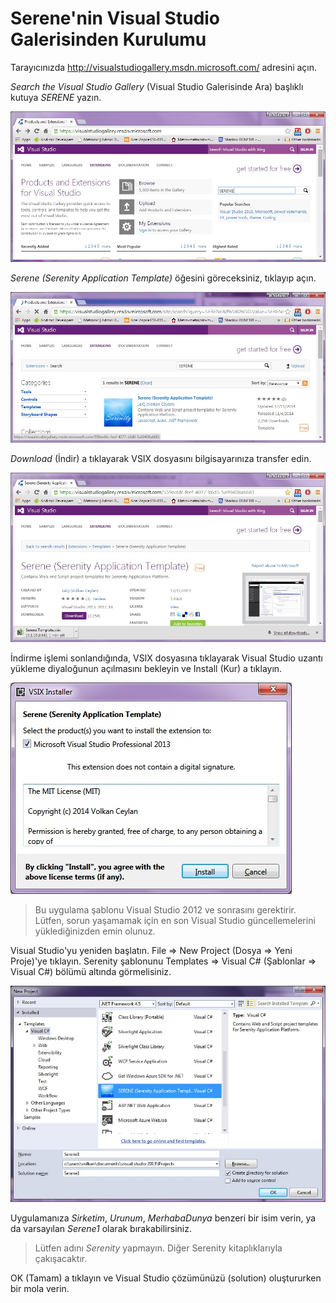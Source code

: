 # Serene'nin Visual Studio Galerisinden Kurulumu

Tarayıcınızda http://visualstudiogallery.msdn.microsoft.com/ adresini açın.

*Search the Visual Studio Gallery* (Visual Studio Galerisinde Ara) başlıklı kutuya *SERENE* yazın.

![Visual Studio Gallery](img/visual_studio_gallery.jpg)


*Serene (Serenity Application Template)* öğesini göreceksiniz, tıklayıp açın.

![Visual Studio Arama Sonucu](img/visual_studio_gallery_search_result.jpg)


*Download* (İndir) a tıklayarak VSIX dosyasını bilgisayarınıza transfer edin.

![Visual Studio Galerisi İndirme](img/visual_studio_gallery_download.jpg)


İndirme işlemi sonlandığında, VSIX dosyasına tıklayarak Visual Studio uzantı yükleme diyaloğunun açılmasını bekleyin ve Install (Kur) a tıklayın.

![VSIX Kurulumu](img/vsix_installation.jpg)

> Bu uygulama şablonu Visual Studio 2012 ve sonrasını gerektirir. Lütfen, sorun yaşamamak için en son Visual Studio güncellemelerini yüklediğinizden emin olunuz.

Visual Studio'yu yeniden başlatın. File => New Project (Dosya => Yeni Proje)'ye tıklayın. Serenity şablonunu Templates => Visual C# (Şablonlar => Visual C#) bölümü altında görmelisiniz.

![VSIX Yeni Proje](img/vsix_new_project.jpg)

Uygulamanıza *Sirketim*, *Urunum*, *MerhabaDunya* benzeri bir isim verin, ya da varsayılan *Serene1* olarak bırakabilirsiniz.

> Lütfen adını *Serenity* yapmayın. Diğer Serenity kitaplıklarıyla çakışacaktır.

OK (Tamam) a tıklayın ve Visual Studio çözümünüzü (solution) oluştururken bir mola verin.

